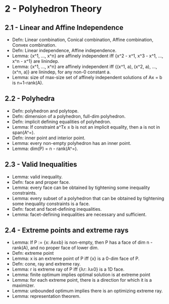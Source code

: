 # 2 - Polyhedron Theory

## 2.1 - Linear and Affine Independence

* Defn: Linear combination, Conical combination, Affine combination, Convex combination.
* Defn: Linear independence, Affine independence.
* Lemma: {x^1, ..., x^n} are affinely independent iff {x^2 - x^1, x^3 - x^1, ..., x^n - x^1} are linindep.
* Lemma: {x^1, ..., x^n} are affinely independent iff {(x^1, a), (x^2, a), ..., (x^n, a)} are linindep,
    for any non-0 constant a.
* Lemma: size of max-size set of affinely independent solutions of Ax = b is n+1-rank(A).

## 2.2 - Polyhedra

* Defn: polyhedron and polytope.
* Defn: dimension of a polyhedron, full-dim polyhedron.
* Defn: implicit defining equalities of polyhedron.
* Lemma: If constraint a^Tx ≤ b is not an implicit equality, then a is not in span(A^=).
* Defn: inner point and interior point.
* Lemma: every non-empty polyhedron has an inner point.
* Lemma: dim(P) = n - rank(A^=).

## 2.3 - Valid Inequalities

* Lemma: valid inequality.
* Defn: face and proper face.
* Lemma: every face can be obtained by tightening some inequality constraints.
* Lemma: every subset of a polyhedron that can be obtained by tightening some inequality constraints is a face.
* Defn: facet and facet-defining inequalities.
* Lemma: facet-defining inequalities are necessary and sufficient.

## 2.4 - Extreme points and extreme rays

* Lemma: If P := {x: Ax≤b} is non-empty, then P has a face of dim n - rank(A), and no proper face of lower dim.
* Defn: extreme point
* Lemma: x is an extreme point of P iff {x} is a 0-dim face of P.
* Defn: cone, ray and extreme ray.
* Lemma: r is extreme ray of P iff {λr: λ≥0} is a 1D face.
* Lemma: finite optimum implies optimal solution is at extreme point
* Lemma: for each extreme point, there is a direction for which it is a maximizer.
* Lemma: unbounded optimum implies there is an optimizing extreme ray.
* Lemma: representation theorem.

